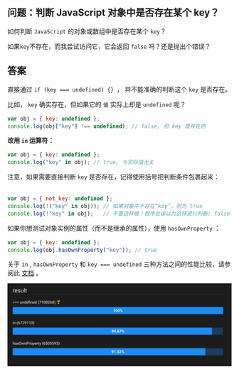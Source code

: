 ## 问题：判断 JavaScript 对象中是否存在某个 key？

如何判断 `JavaScript` 的对象或数组中是否存在某个 `key`？

如果`key`不存在，而我尝试访问它，它会返回 `false` 吗？还是抛出个错误？ 

## 答案

直接通过 `if (key === undefined) {} `， 并不能准确的判断这个 `key` 是否存在。

比如， `key` 确实存在，但如果它的 `值` 实际上却是 `undefined` 呢？

```js
var obj = { key: undefined };
console.log(obj["key"] !== undefined); // false, 但 key 是存在的
```

**改用 `in` 运算符：**

```js
var obj = { key: undefined };
console.log("key" in obj); // true, 与实际值无关
```

注意，如果需要直接判断 `key` 是否存在，记得使用括号把判断条件包裹起来：

```js

var obj = { not_key: undefined };
console.log(!("key" in obj)); // 如果对象中不存在“key”，则为 true
console.log(!"key" in obj);   // 不要这样做！程序会误以为这样进行判断: false in obj

```

如果你想测试对象实例的属性（而不是继承的属性），使用 `hasOwnProperty` ：

```js
var obj = { key: undefined };
console.log(obj.hasOwnProperty("key")); // true
```

关于 `in` , `hasOwnProperty` 和 `key === undefined` 三种方法之间的性能比较，请参阅此 [文档](https://jsben.ch/WqlIl) 。

![result](https://raw.githubusercontent.com/buynao/stackoverflow-js-top-qa/main/contents/basic/assets/result.png)
